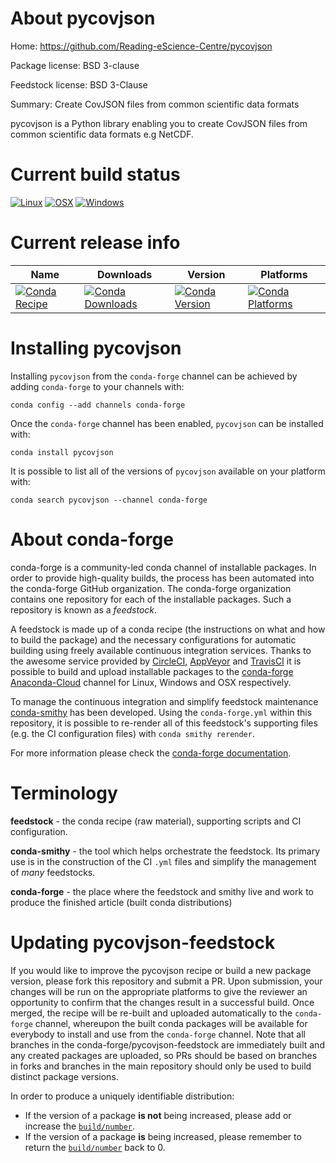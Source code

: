 About pycovjson
===============

Home: https://github.com/Reading-eScience-Centre/pycovjson

Package license: BSD 3-clause

Feedstock license: BSD 3-Clause

Summary: Create CovJSON files from common scientific data formats

pycovjson is a Python library enabling you to create CovJSON files from
common scientific data formats e.g NetCDF.


Current build status
====================

[![Linux](https://img.shields.io/circleci/project/github/conda-forge/pycovjson-feedstock/master.svg?label=Linux)](https://circleci.com/gh/conda-forge/pycovjson-feedstock)
[![OSX](https://img.shields.io/travis/conda-forge/pycovjson-feedstock/master.svg?label=macOS)](https://travis-ci.org/conda-forge/pycovjson-feedstock)
[![Windows](https://img.shields.io/appveyor/ci/conda-forge/pycovjson-feedstock/master.svg?label=Windows)](https://ci.appveyor.com/project/conda-forge/pycovjson-feedstock/branch/master)

Current release info
====================

| Name | Downloads | Version | Platforms |
| --- | --- | --- | --- |
| [![Conda Recipe](https://img.shields.io/badge/recipe-pycovjson-green.svg)](https://anaconda.org/conda-forge/pycovjson) | [![Conda Downloads](https://img.shields.io/conda/dn/conda-forge/pycovjson.svg)](https://anaconda.org/conda-forge/pycovjson) | [![Conda Version](https://img.shields.io/conda/vn/conda-forge/pycovjson.svg)](https://anaconda.org/conda-forge/pycovjson) | [![Conda Platforms](https://img.shields.io/conda/pn/conda-forge/pycovjson.svg)](https://anaconda.org/conda-forge/pycovjson) |

Installing pycovjson
====================

Installing `pycovjson` from the `conda-forge` channel can be achieved by adding `conda-forge` to your channels with:

```
conda config --add channels conda-forge
```

Once the `conda-forge` channel has been enabled, `pycovjson` can be installed with:

```
conda install pycovjson
```

It is possible to list all of the versions of `pycovjson` available on your platform with:

```
conda search pycovjson --channel conda-forge
```


About conda-forge
=================

conda-forge is a community-led conda channel of installable packages.
In order to provide high-quality builds, the process has been automated into the
conda-forge GitHub organization. The conda-forge organization contains one repository
for each of the installable packages. Such a repository is known as a *feedstock*.

A feedstock is made up of a conda recipe (the instructions on what and how to build
the package) and the necessary configurations for automatic building using freely
available continuous integration services. Thanks to the awesome service provided by
[CircleCI](https://circleci.com/), [AppVeyor](https://www.appveyor.com/)
and [TravisCI](https://travis-ci.org/) it is possible to build and upload installable
packages to the [conda-forge](https://anaconda.org/conda-forge)
[Anaconda-Cloud](https://anaconda.org/) channel for Linux, Windows and OSX respectively.

To manage the continuous integration and simplify feedstock maintenance
[conda-smithy](https://github.com/conda-forge/conda-smithy) has been developed.
Using the ``conda-forge.yml`` within this repository, it is possible to re-render all of
this feedstock's supporting files (e.g. the CI configuration files) with ``conda smithy rerender``.

For more information please check the [conda-forge documentation](https://conda-forge.org/docs/).

Terminology
===========

**feedstock** - the conda recipe (raw material), supporting scripts and CI configuration.

**conda-smithy** - the tool which helps orchestrate the feedstock.
                   Its primary use is in the construction of the CI ``.yml`` files
                   and simplify the management of *many* feedstocks.

**conda-forge** - the place where the feedstock and smithy live and work to
                  produce the finished article (built conda distributions)


Updating pycovjson-feedstock
============================

If you would like to improve the pycovjson recipe or build a new
package version, please fork this repository and submit a PR. Upon submission,
your changes will be run on the appropriate platforms to give the reviewer an
opportunity to confirm that the changes result in a successful build. Once
merged, the recipe will be re-built and uploaded automatically to the
`conda-forge` channel, whereupon the built conda packages will be available for
everybody to install and use from the `conda-forge` channel.
Note that all branches in the conda-forge/pycovjson-feedstock are
immediately built and any created packages are uploaded, so PRs should be based
on branches in forks and branches in the main repository should only be used to
build distinct package versions.

In order to produce a uniquely identifiable distribution:
 * If the version of a package **is not** being increased, please add or increase
   the [``build/number``](https://conda.io/docs/user-guide/tasks/build-packages/define-metadata.html#build-number-and-string).
 * If the version of a package **is** being increased, please remember to return
   the [``build/number``](https://conda.io/docs/user-guide/tasks/build-packages/define-metadata.html#build-number-and-string)
   back to 0.
